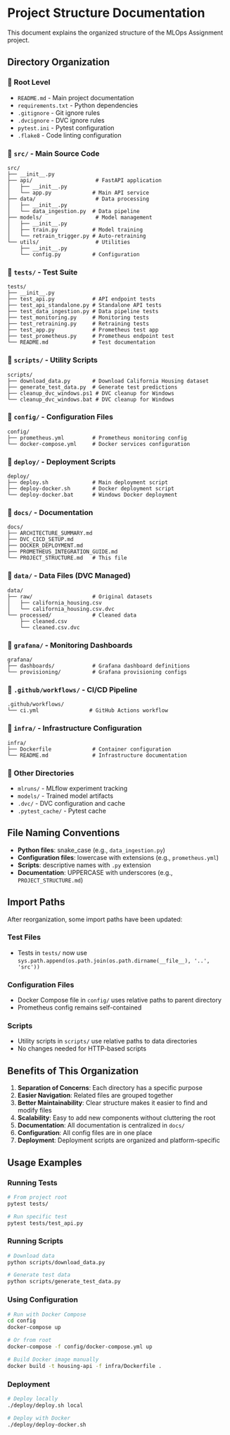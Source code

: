 # Project Structure Documentation

This document explains the organized structure of the MLOps Assignment project.

## Directory Organization

### 📁 Root Level
- `README.md` - Main project documentation
- `requirements.txt` - Python dependencies
- `.gitignore` - Git ignore rules
- `.dvcignore` - DVC ignore rules
- `pytest.ini` - Pytest configuration
- `.flake8` - Code linting configuration

### 📁 `src/` - Main Source Code
```
src/
├── __init__.py
├── api/                    # FastAPI application
│   ├── __init__.py
│   └── app.py             # Main API service
├── data/                   # Data processing
│   ├── __init__.py
│   └── data_ingestion.py  # Data pipeline
├── models/                 # Model management
│   ├── __init__.py
│   ├── train.py           # Model training
│   └── retrain_trigger.py # Auto-retraining
└── utils/                  # Utilities
    ├── __init__.py
    └── config.py          # Configuration
```

### 📁 `tests/` - Test Suite
```
tests/
├── __init__.py
├── test_api.py            # API endpoint tests
├── test_api_standalone.py # Standalone API tests
├── test_data_ingestion.py # Data pipeline tests
├── test_monitoring.py     # Monitoring tests
├── test_retraining.py     # Retraining tests
├── test_app.py            # Prometheus test app
├── test_prometheus.py     # Prometheus endpoint test
└── README.md              # Test documentation
```

### 📁 `scripts/` - Utility Scripts
```
scripts/
├── download_data.py       # Download California Housing dataset
├── generate_test_data.py  # Generate test predictions
├── cleanup_dvc_windows.ps1 # DVC cleanup for Windows
└── cleanup_dvc_windows.bat # DVC cleanup for Windows
```

### 📁 `config/` - Configuration Files
```
config/
├── prometheus.yml         # Prometheus monitoring config
└── docker-compose.yml     # Docker services configuration
```

### 📁 `deploy/` - Deployment Scripts
```
deploy/
├── deploy.sh              # Main deployment script
├── deploy-docker.sh       # Docker deployment script
└── deploy-docker.bat      # Windows Docker deployment
```

### 📁 `docs/` - Documentation
```
docs/
├── ARCHITECTURE_SUMMARY.md
├── DVC_CICD_SETUP.md
├── DOCKER_DEPLOYMENT.md
├── PROMETHEUS_INTEGRATION_GUIDE.md
└── PROJECT_STRUCTURE.md   # This file
```

### 📁 `data/` - Data Files (DVC Managed)
```
data/
├── raw/                   # Original datasets
│   ├── california_housing.csv
│   └── california_housing.csv.dvc
└── processed/             # Cleaned data
    ├── cleaned.csv
    └── cleaned.csv.dvc
```

### 📁 `grafana/` - Monitoring Dashboards
```
grafana/
├── dashboards/            # Grafana dashboard definitions
└── provisioning/          # Grafana provisioning configs
```

### 📁 `.github/workflows/` - CI/CD Pipeline
```
.github/workflows/
└── ci.yml                # GitHub Actions workflow
```

### 📁 `infra/` - Infrastructure Configuration
```
infra/
├── Dockerfile             # Container configuration
└── README.md              # Infrastructure documentation
```

### 📁 Other Directories
- `mlruns/` - MLflow experiment tracking
- `models/` - Trained model artifacts
- `.dvc/` - DVC configuration and cache
- `.pytest_cache/` - Pytest cache

## File Naming Conventions

- **Python files**: snake_case (e.g., `data_ingestion.py`)
- **Configuration files**: lowercase with extensions (e.g., `prometheus.yml`)
- **Scripts**: descriptive names with `.py` extension
- **Documentation**: UPPERCASE with underscores (e.g., `PROJECT_STRUCTURE.md`)

## Import Paths

After reorganization, some import paths have been updated:

### Test Files
- Tests in `tests/` now use `sys.path.append(os.path.join(os.path.dirname(__file__), '..', 'src'))`

### Configuration Files
- Docker Compose file in `config/` uses relative paths to parent directory
- Prometheus config remains self-contained

### Scripts
- Utility scripts in `scripts/` use relative paths to data directories
- No changes needed for HTTP-based scripts

## Benefits of This Organization

1. **Separation of Concerns**: Each directory has a specific purpose
2. **Easier Navigation**: Related files are grouped together
3. **Better Maintainability**: Clear structure makes it easier to find and modify files
4. **Scalability**: Easy to add new components without cluttering the root
5. **Documentation**: All documentation is centralized in `docs/`
6. **Configuration**: All config files are in one place
7. **Deployment**: Deployment scripts are organized and platform-specific

## Usage Examples

### Running Tests
```bash
# From project root
pytest tests/

# Run specific test
pytest tests/test_api.py
```

### Running Scripts
```bash
# Download data
python scripts/download_data.py

# Generate test data
python scripts/generate_test_data.py
```

### Using Configuration
```bash
# Run with Docker Compose
cd config
docker-compose up

# Or from root
docker-compose -f config/docker-compose.yml up

# Build Docker image manually
docker build -t housing-api -f infra/Dockerfile .
```

### Deployment
```bash
# Deploy locally
./deploy/deploy.sh local

# Deploy with Docker
./deploy/deploy-docker.sh
```
